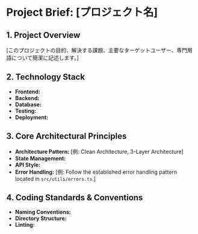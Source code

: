 # Project Brief: [プロジェクト名]

## 1. Project Overview

[このプロジェクトの目的、解決する課題、主要なターゲットユーザー、専門用語について簡潔に記述します。]

## 2. Technology Stack

- **Frontend:**
- **Backend:**
- **Database:**
- **Testing:**
- **Deployment:**

## 3. Core Architectural Principles

- **Architecture Pattern:** [例: Clean Architecture, 3-Layer Architecture]
- **State Management:**
- **API Style:**
- **Error Handling:** [例: Follow the established error handling pattern located in `src/utils/errors.ts`.]

## 4. Coding Standards & Conventions

- **Naming Conventions:**
- **Directory Structure:**
- **Linting:**

